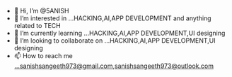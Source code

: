 - 👋 Hi, I’m @5ANISH
- 👀 I’m interested in ...HACKING,AI,APP DEVELOPMENT and anything related to TECH
- 🌱 I’m currently learning ...HACKING,AI,APP DEVELOPMENT,UI designing
- 💞️ I’m looking to collaborate on ...HACKING,AI,APP DEVELOPMENT,UI designing
- 📫 How to reach me ...sanishsangeeth973@gmail.com,sanishsangeeth973@outlook.com

<!---
5ANISH/5ANISH is a ✨ special ✨ repository because its `README.md` (this file) appears on your GitHub profile.
You can click the Preview link to take a look at your changes.
--->

